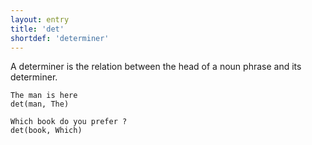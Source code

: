 ```yaml
---
layout: entry
title: 'det'
shortdef: 'determiner'
---
```


A determiner is the relation between the head of a noun phrase and its
determiner.

~~~ sdparse
The man is here
det(man, The)
~~~

~~~ sdparse
Which book do you prefer ?
det(book, Which)
~~~
